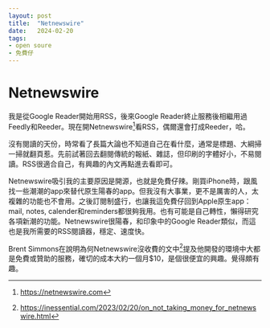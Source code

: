 ```yaml
---
layout: post
title:  "Netnewswire"
date:   2024-02-20
tags:
- open soure
- 免費仔
---
```

# Netnewswire

我是從Google Reader開始用RSS，後來Google Reader終止服務後相繼用過Feedly和Reeder。現在開Netnewswire[^1]看RSS，偶爾還會打成Reeder，哈。

沒有閱讀的天份，時常看了長篇大論也不知道自己在看什麼，通常是標題、大綱掃一掃就翻頁惹。先前試著回去翻閱傳統的報紙、雜誌，但印刷的字體好小，不易閱讀。RSS很適合自己，有興趣的內文再點進去看即可。

Netnewswire吸引我的主要原因是開源，也就是免費仔辣。剛買iPhone時，跟風找一些潮潮的app來替代原生陽春的app。但我沒有大事業，更不是厲害的人，太複雜的功能也不會用。之後訂閱制盛行，也讓我這免費仔回到Apple原生app：mail, notes, calender和reminders都很夠我用。也有可能是自己轉性，懶得研究各項新潮的功能。Netnewswire很陽春，和印象中的Google Reader類似，而這也是我所需要的RSS閱讀器，穩定、速度快。

Brent Simmons在說明為何Netnewswire沒收費的文中[^2]提及他開發的環境中大都是免費或贊助的服務，確切的成本大約一個月$10，是個很便宜的興趣。覺得頗有趣。

[^1]: <https://netnewswire.com>

[^2]: <https://inessential.com/2023/02/20/on_not_taking_money_for_netnewswire.html>